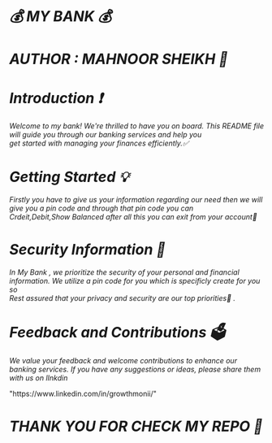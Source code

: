 <h1><b><i> 💰 MY BANK 💰</i></b></h1>
<h1><i>AUTHOR : MAHNOOR SHEIKH 📝 </i></h1>
<h1><b><i>Introduction ❗ </i></b></h1>
<p><i>Welcome to my bank! We're thrilled to have you on board. This README file will guide you through our banking services and help you<br/>
  get started with managing your finances efficiently.✅ </i></p>
  <h1><b><i>Getting Started 💡 </i></b></h1>
<p><i>Firstly you have to give us your information regarding our need then we will give you a pin code and through that pin code you can</br>
  Crdeit,Debit,Show Balanced after all this you can exit from your account📍  </i></p>
  <h1><b><i>Security Information 🎯 </i></b></h1>
  <p><i>In My Bank , we prioritize the security of your personal and financial information. We utilize a pin code for you which is specificly create for you so</br>
   Rest assured that your privacy and security are our top priorities🤝 .</i></p>
   <h1><b><i>Feedback and Contributions 🗳️ </i></b></h1>
   <p><i>We value your feedback and welcome contributions to enhance our banking services. If you have any suggestions or ideas, please share them with us on lInkdin </i></p>
   <p>"https://www.linkedin.com/in/growthmonii/"</p>
   <h1><b><i>THANK YOU FOR CHECK MY REPO 🌸 </i></b></h1>
